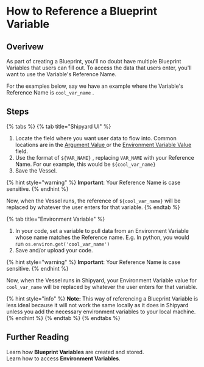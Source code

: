 # How to Reference a Blueprint Variable

## Overivew

As part of creating a Blueprint, you'll no doubt have multiple Blueprint Variables that users can fill out. To access the data that users enter, you'll want to use the Variable's Reference Name.

For the examples below, say we have an example where the Variable's Reference Name is `cool_var_name` .

## Steps

{% tabs %}
{% tab title="Shipyard UI" %}
1. Locate the field where you want user data to flow into. Common locations are in the [Argument Value ](../../reference/vessels/command.md#arguments)or the [Environment Variable Value ](../../reference/vessels/environment-variables/)field.
2. Use the format of `${VAR_NAME}` , replacing `VAR_NAME`  with your Reference Name. For our example, this would be `${cool_var_name}`
3. Save the Vessel.

{% hint style="warning" %}
**Important**: Your Reference Name is case sensitive.
{% endhint %}

Now, when the Vessel runs, the reference of `${cool_var_name}`  will be replaced by whatever the user enters for that variable.
{% endtab %}

{% tab title="Environment Variable" %}


1. In your code, set a variable to pull data from an Environment Variable whose name matches the Reference name.  E.g. In python, you would run `os.environ.get('cool_var_name')`
2. Save and/or upload your code. 

{% hint style="warning" %}
**Important**: Your Reference Name is case sensitive.
{% endhint %}

Now, when the Vessel runs in Shipyard, your Environment Variable value for `cool_var_name`  will be replaced by whatever the user enters for that variable.

{% hint style="info" %}
**Note:** This way of referencing a Blueprint Variable is less ideal because it will not work the same locally as it does in Shipyard unless you add the necessary environment variables to your local machine.  
{% endhint %}
{% endtab %}
{% endtabs %}

## Further Reading

Learn how **Blueprint Variables** are created and stored.  
Learn how to access **Environment Variables**.


